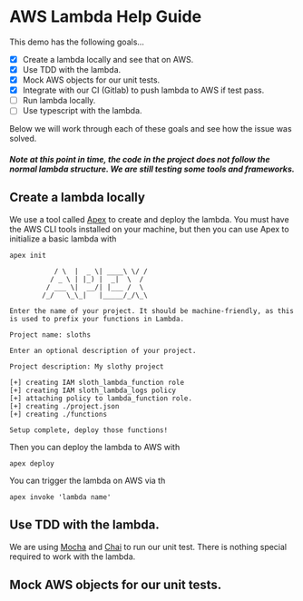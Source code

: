 # AWS Lambda Help Guide

This demo has the following goals...
- [x] Create a lambda locally and see that on AWS.
- [x] Use TDD with the lambda.
- [x] Mock AWS objects for our unit tests.
- [x] Integrate with our CI (Gitlab) to push lambda to AWS if test pass.
- [ ] Run lambda locally. 
- [ ] Use typescript with the lambda.

Below we will work through each of these goals and see how the issue was solved. 

##### Note at this point in time, the code in the project does not follow the normal lambda structure. We are still testing some tools and frameworks. 

## Create a lambda locally 
We use a tool called [Apex](http://apex.run/) to create and deploy the lambda. You must have the AWS CLI tools installed on your machine, but then you can use Apex to initialize a basic lambda with 

```
apex init

           / \  |  _ \| ____\ \/ /
          / _ \ | |_) |  _|  \  /
         / ___ \|  __/| |___ /  \
        /_/   \_\_|   |_____/_/\_\

Enter the name of your project. It should be machine-friendly, as this
is used to prefix your functions in Lambda.

Project name: sloths

Enter an optional description of your project.

Project description: My slothy project

[+] creating IAM sloth_lambda_function role
[+] creating IAM sloth_lambda_logs policy
[+] attaching policy to lambda_function role.
[+] creating ./project.json
[+] creating ./functions

Setup complete, deploy those functions!
```

Then you can deploy the lambda to AWS with 

    apex deploy

You can trigger the lambda on AWS via th 

    apex invoke 'lambda name'

## Use TDD with the lambda.
We are using [Mocha](https://mochajs.org/) and [Chai](http://chaijs.com/) to run our unit test. There is nothing special required to work with the lambda.

## Mock AWS objects for our unit tests.